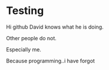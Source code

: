 # Testing
Hi github
David knows what he is doing.

Other people do not.

Especially me.

Because programming..i have forgot
